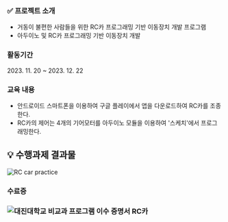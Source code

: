 ###  ✅ 프로젝트 소개
- 거동이 불편한 사람들을 위한 RC카 프로그래밍 기반 이동장치 개발 프로그램
- 아두이노 및 RC카 프로그래밍 기반 이동장치 개발

### 활동기간
<p>2023. 11. 20 ~ 2023. 12. 22</p>

### 교육 내용
- 안드로이드 스마트폰을 이용하여 구글 플레이에서 앱을 다운로드하여 RC카를 조종한다.
- RC카의 제어는 4개의 기어모터를 아두이노 모듈을 이용하여 '스케치'에서 프로그래밍한다.


## 💡 수행과제 결과물
![RC car practice](https://github.com/user-attachments/assets/e1cac0f1-3777-4d52-95f8-4738a59b888e)


### 수료증
### ![대진대학교 비교과 프로그램 이수 증명서 RC카 ](https://github.com/user-attachments/assets/2833dc48-d0ff-4163-8620-844ff47cfd60)
